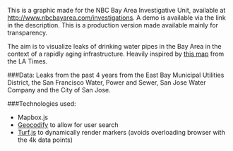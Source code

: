 This is a graphic made for the NBC Bay Area Investigative Unit, available at http://www.nbcbayarea.com/investigations. A demo is available via the link in the description. This is a production version made available mainly for transparency.

The aim is to visualize leaks of drinking water pipes in the Bay Area in the context of a rapidly aging infrastructure. Heavily inspired by [this map](http://graphics.latimes.com/la-aging-water-infrastructure/) from the LA Times. 

###Data:
Leaks from the past 4 years from the East Bay Municipal Utilities District, the San Francisco Water, Power and Sewer, San Jose Water Company and the City of San Jose.  

###Technologies used:
- Mapbox.js
- [Geocodify](http://jquery-geocodify.readthedocs.org/en/latest/) to allow for user search
- [Turf.js](https://www.mapbox.com/guides/intro-to-turf/) to dynamically render markers (avoids overloading browser with the 4k data points)
